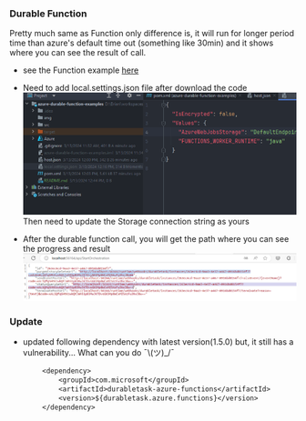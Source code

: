 ### Durable Function
Pretty much same as Function only difference is, it will run for longer period time than azure's default time out (something like 30min)
and it shows where you can see the result of call.

* see the Function example [here](https://github.com/allthatjava/azure-function-example-in-java)

* Need to add local.settings.json file after download the code
![img/local.settings.json.png](img/local.settings.json.png)
Then need to update the Storage connection string as yours

* After the durable function call, you will get the path where you can see the progress and result
![img/status-get.png](img/status-get.png)

### Update
* updated following dependency with latest version(1.5.0) but, it still has a vulnerability... What can you do ¯\\(ツ)_/¯
```properties
        <dependency>
            <groupId>com.microsoft</groupId>
            <artifactId>durabletask-azure-functions</artifactId>
            <version>${durabletask.azure.functions}</version>
        </dependency>
```